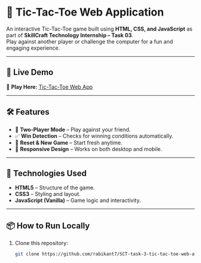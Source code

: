 # 🎯 Tic-Tac-Toe Web Application

An interactive Tic-Tac-Toe game built using **HTML, CSS, and JavaScript** as part of **SkillCraft Technology Internship – Task 03**.  
Play against another player or challenge the computer for a fun and engaging experience.

---

## 🚀 Live Demo
🔗 **Play Here:** [Tic-Tac-Toe Web App](https://rabikant7.github.io/SCT-task-3-tic-tac-toe-web-app-/)

---

## 🛠️ Features
- 👫 **Two-Player Mode** – Play against your friend.
- ✅ **Win Detection** – Checks for winning conditions automatically.
- 🔄 **Reset & New Game** – Start fresh anytime.
- 📱 **Responsive Design** – Works on both desktop and mobile.

---

## 📂 Technologies Used
- **HTML5** – Structure of the game.
- **CSS3** – Styling and layout.
- **JavaScript (Vanilla)** – Game logic and interactivity.

---

## 📦 How to Run Locally
1. Clone this repository:
   ```bash
   git clone https://github.com/rabikant7/SCT-task-3-tic-tac-toe-web-app-.git
